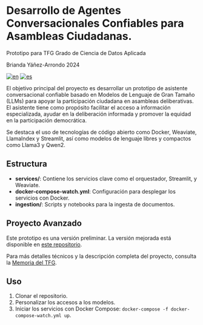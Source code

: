 # Desarrollo de Agentes Conversacionales Confiables para Asambleas Ciudadanas.

Prototipo para TFG Grado de Ciencia de Datos Aplicada

Brianda Yáñez-Arrondo 2024

[![en](https://img.shields.io/badge/lang-en-blue.svg)](https://github.com/briandaya/chatbot_assistant_for_citizen_assemblies/blob/master/README.md)
[![es](https://img.shields.io/badge/lang-es-red.svg)](https://github.com/briandaya/chatbot_assistant_for_citizen_assemblies/blob/master/README.es.md)


El objetivo principal del proyecto es desarrollar un prototipo de asistente conversacional confiable basado en Modelos de Lenguaje de Gran Tamaño (LLMs) para apoyar la participación ciudadana en asambleas deliberativas. El asistente tiene como propósito facilitar el acceso a información especializada, ayudar en la deliberación informada y promover la equidad en la participación democrática.

Se destaca el uso de tecnologías de código abierto como Docker, Weaviate, LlamaIndex y Streamlit, así como modelos de lenguaje libres y compactos como Llama3 y Qwen2.

## Estructura

- **services/**: Contiene los servicios clave como el orquestador, Streamlit, y Weaviate.
- **docker-compose-watch.yml**: Configuración para desplegar los servicios con Docker.
- **ingestion/**: Scripts y notebooks para la ingesta de documentos.

## Proyecto Avanzado

Este prototipo es una versión preliminar. La versión mejorada está disponible en [este repositorio](https://github.com/briandaya/dev_chatbot_assistant_for_citizen_assemblies.git).

Para más detalles técnicos y la descripción completa del proyecto, consulta la [Memoria del TFG]([ruta/al/archivo.pdf](https://drive.google.com/file/d/15chRPKXqdmKBtf4jqpUAn-FyHuK9HTDL/view?usp=drive_link)).

## Uso

1. Clonar el repositorio.
2. Personalizar los accesos a los modelos.
3. Iniciar los servicios con Docker Compose: `docker-compose -f docker-compose-watch.yml up`.
